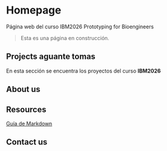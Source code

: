 # Homepage
Página web del curso IBM2026 Prototyping for Bioengineers

> Esta es una página en construcción.

## Projects aguante tomas

En esta sección se encuentra los proyectos del curso **IBM2026**

## About us

## Resources

[Guía de Markdown](https://www.markdownguide.org/basic-syntax)

## Contact us
